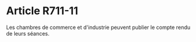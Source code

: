 # Article R711-11

Les chambres de commerce et d'industrie peuvent publier le compte rendu de leurs séances.